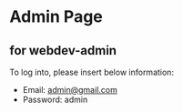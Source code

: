 # Admin Page
## for webdev-admin 

To log into, please insert below information:
 - Email: admin@gmail.com
 - Password: admin